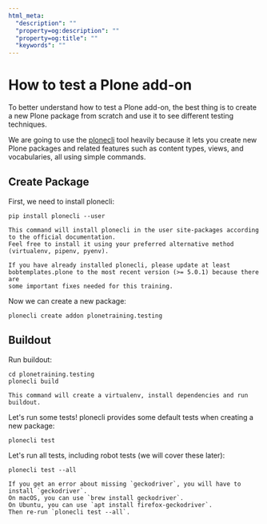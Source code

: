 ```yaml
---
html_meta:
  "description": ""
  "property=og:description": ""
  "property=og:title": ""
  "keywords": ""
---
```


# How to test a Plone add-on

To better understand how to test a Plone add-on, the best thing is to create a new Plone package from scratch
and use it to see different testing techniques.

We are going to use the [plonecli](https://pypi.org/project/plonecli/) tool heavily because it lets you create new Plone packages
and related features such as content types, views, and vocabularies, all using simple commands.

## Create Package

First, we need to install plonecli:

```shell
pip install plonecli --user
```

```{note}
This command will install plonecli in the user site-packages according to the official documentation.
Feel free to install it using your preferred alternative method (virtualenv, pipenv, pyenv).
```

```{note}
If you have already installed plonecli, please update at least bobtemplates.plone to the most recent version (>= 5.0.1) because there are
some important fixes needed for this training.
```

Now we can create a new package:

```shell
plonecli create addon plonetraining.testing
```

## Buildout

Run buildout:

```shell
cd plonetraining.testing
plonecli build
```

```{note}
This command will create a virtualenv, install dependencies and run buildout.
```

Let's run some tests! plonecli provides some default tests when creating a new package:

```shell
plonecli test
```

Let's run all tests, including robot tests (we will cover these later):

```shell
plonecli test --all
```

```{note}
If you get an error about missing `geckodriver`, you will have to install `geckodriver`.
On macOS, you can use `brew install geckodriver`.
On Ubuntu, you can use `apt install firefox-geckodriver`.
Then re-run `plonecli test --all`.
```
